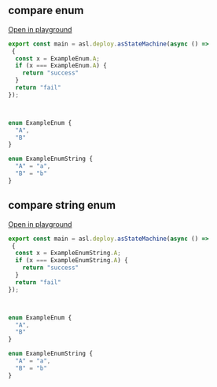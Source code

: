 
## compare enum
[Open in playground](https://asl-editor-spike-ts-stedi.vercel.app/?aW1wb3J0ICogYXMgYXNsIGZyb20gIkB0czJhc2wvYXNsLWxpYiIKCmV4cG9ydCBjb25zdCBtYWluID0gYXNsLmRlcGxveS5hc1N0YXRlTWFjaGluZShhc3luYyAoKSA9PiAKIHsKICBjb25zdCB4ID0gRXhhbXBsZUVudW0uQTsKICBpZiAoeCA9PT0gRXhhbXBsZUVudW0uQSkgewogICAgcmV0dXJuICJzdWNjZXNzIgogIH0KICByZXR1cm4gImZhaWwiCn0pOwoKCgplbnVtIEV4YW1wbGVFbnVtIHsKICAiQSIsCiAgIkIiCn0KCmVudW0gRXhhbXBsZUVudW1TdHJpbmcgewogICJBIiA9ICJhIiwKICAiQiIgPSAiYiIKfQ==)

``` typescript
export const main = asl.deploy.asStateMachine(async () => 
 {
  const x = ExampleEnum.A;
  if (x === ExampleEnum.A) {
    return "success"
  }
  return "fail"
});



enum ExampleEnum {
  "A",
  "B"
}

enum ExampleEnumString {
  "A" = "a",
  "B" = "b"
}
```


## compare string enum
[Open in playground](https://asl-editor-spike-ts-stedi.vercel.app/?aW1wb3J0ICogYXMgYXNsIGZyb20gIkB0czJhc2wvYXNsLWxpYiIKCmV4cG9ydCBjb25zdCBtYWluID0gYXNsLmRlcGxveS5hc1N0YXRlTWFjaGluZShhc3luYyAoKSA9PiAKIHsKICBjb25zdCB4ID0gRXhhbXBsZUVudW1TdHJpbmcuQTsKICBpZiAoeCA9PT0gRXhhbXBsZUVudW1TdHJpbmcuQSkgewogICAgcmV0dXJuICJzdWNjZXNzIgogIH0KICByZXR1cm4gImZhaWwiCn0pOwoKCgplbnVtIEV4YW1wbGVFbnVtIHsKICAiQSIsCiAgIkIiCn0KCmVudW0gRXhhbXBsZUVudW1TdHJpbmcgewogICJBIiA9ICJhIiwKICAiQiIgPSAiYiIKfQ==)

``` typescript
export const main = asl.deploy.asStateMachine(async () => 
 {
  const x = ExampleEnumString.A;
  if (x === ExampleEnumString.A) {
    return "success"
  }
  return "fail"
});



enum ExampleEnum {
  "A",
  "B"
}

enum ExampleEnumString {
  "A" = "a",
  "B" = "b"
}
```



